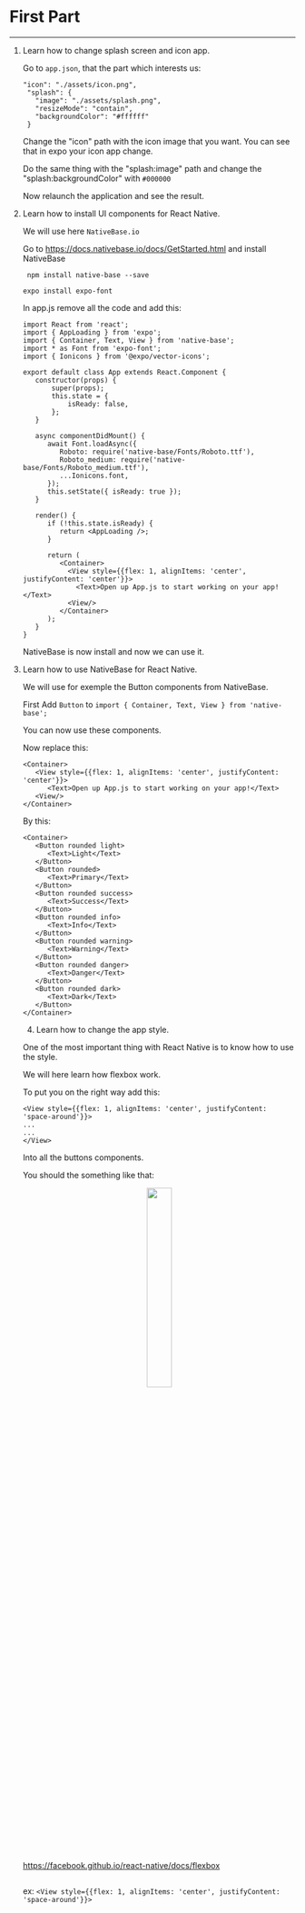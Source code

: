 # First Part

---

1) Learn how to change splash screen and icon app.

   Go to ```app.json```, that the part which interests us:
   
   ```
   "icon": "./assets/icon.png",
    "splash": {
      "image": "./assets/splash.png",
      "resizeMode": "contain",
      "backgroundColor": "#ffffff"
    }
    ```
    
    Change the "icon" path with the icon image that you want. You can see that in expo your icon app change.
    
    Do the same thing with the "splash:image" path and change the "splash:backgroundColor" with ```#000000```
    
    Now relaunch the application and see the result.
    
2) Learn how to install UI components for React Native.

   We will use here ```NativeBase.io```
   
   Go to https://docs.nativebase.io/docs/GetStarted.html and install NativeBase
   
   ``` npm install native-base --save```
   
   ``` expo install expo-font ```
   
   In app.js remove all the code and add this:
   
   ```
   import React from 'react';
   import { AppLoading } from 'expo';
   import { Container, Text, View } from 'native-base';
   import * as Font from 'expo-font';
   import { Ionicons } from '@expo/vector-icons';
   
   export default class App extends React.Component {
      constructor(props) {
          super(props);
          this.state = {
              isReady: false,
          };
      }
   
      async componentDidMount() {
         await Font.loadAsync({
            Roboto: require('native-base/Fonts/Roboto.ttf'),
            Roboto_medium: require('native-base/Fonts/Roboto_medium.ttf'),
            ...Ionicons.font,
         });
         this.setState({ isReady: true });
      }
   
      render() {
         if (!this.state.isReady) {
            return <AppLoading />;
         }
   
         return (
            <Container>
              <View style={{flex: 1, alignItems: 'center', justifyContent: 'center'}}>
                <Text>Open up App.js to start working on your app!</Text>
              <View/>
            </Container>
         );
      }
   }
   ```
   
   NativeBase is now install and now we can use it.
   
3) Learn how to use NativeBase for React Native.
   
   We will use for exemple the Button components from NativeBase.
   
   First Add ```Button``` to ```import { Container, Text, View } from 'native-base';```
   
   You can now use these components.
   
   Now replace this:
   
   ```
   <Container>
      <View style={{flex: 1, alignItems: 'center', justifyContent: 'center'}}>
         <Text>Open up App.js to start working on your app!</Text>
      <View/>
   </Container>
   ```
   
   By this:
   
   ```
   <Container>
      <Button rounded light>
         <Text>Light</Text>
      </Button>
      <Button rounded>
         <Text>Primary</Text>
      </Button>
      <Button rounded success>
         <Text>Success</Text>
      </Button>
      <Button rounded info>
         <Text>Info</Text>
      </Button>
      <Button rounded warning>
         <Text>Warning</Text>
      </Button>
      <Button rounded danger>
         <Text>Danger</Text>
      </Button>
      <Button rounded dark>
         <Text>Dark</Text>
      </Button>
   </Container>
   ```
   
   4) Learn how to change the app style.
   
   One of the most important thing with React Native is to know how to use the style.
   
   We will here learn how flexbox work.
   
   To put you on the right way add this:
   
   ```
   <View style={{flex: 1, alignItems: 'center', justifyContent: 'space-around'}}>
   ...
   ...
   </View>
   ```
   Into all the buttons components.
    
   You should the something like that:
   
   <p align="center">
      <img width="30%" height="30%" src="/img/task-4-1.png">
   </p>
   
   https://facebook.github.io/react-native/docs/flexbox
   
   ```
   
   ```
   
   ex:
   ```<View style={{flex: 1, alignItems: 'center', justifyContent: 'space-around'}}>```
   
   
   
